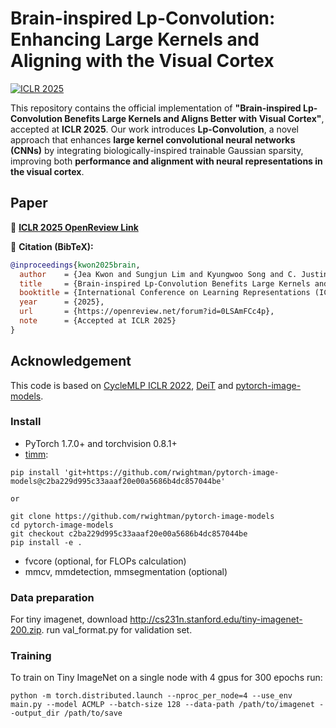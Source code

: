 # Brain-inspired Lp-Convolution: Enhancing Large Kernels and Aligning with the Visual Cortex  
[![ICLR 2025](https://img.shields.io/badge/ICLR-2025-blue)](https://openreview.net/forum?id=0LSAmFCc4p)  

This repository contains the official implementation of **"Brain-inspired Lp-Convolution Benefits Large Kernels and Aligns Better with Visual Cortex"**, accepted at **ICLR 2025**. Our work introduces **Lp-Convolution**, a novel approach that enhances **large kernel convolutional neural networks (CNNs)** by integrating biologically-inspired trainable Gaussian sparsity, improving both **performance and alignment with neural representations in the visual cortex**.

## Paper  
🔗 **[ICLR 2025 OpenReview Link](https://openreview.net/forum?id=0LSAmFCc4p)**  

📑 **Citation (BibTeX):**  
```bibtex
@inproceedings{kwon2025brain,
  author    = {Jea Kwon and Sungjun Lim and Kyungwoo Song and C. Justin Lee},
  title     = {Brain-inspired Lp-Convolution Benefits Large Kernels and Aligns Better with Visual Cortex},
  booktitle = {International Conference on Learning Representations (ICLR)},
  year      = {2025},
  url       = {https://openreview.net/forum?id=0LSAmFCc4p},
  note      = {Accepted at ICLR 2025}
}
```

## Acknowledgement
This code is based on [CycleMLP ICLR 2022](https://github.com/ShoufaChen/CycleMLP), [DeiT](https://github.com/facebookresearch/deit) and [pytorch-image-models](https://github.com/rwightman/pytorch-image-models).

### Install
- PyTorch 1.7.0+ and torchvision 0.8.1+
- [timm](https://github.com/rwightman/pytorch-image-models/tree/c2ba229d995c33aaaf20e00a5686b4dc857044be):
```
pip install 'git+https://github.com/rwightman/pytorch-image-models@c2ba229d995c33aaaf20e00a5686b4dc857044be'

or

git clone https://github.com/rwightman/pytorch-image-models
cd pytorch-image-models
git checkout c2ba229d995c33aaaf20e00a5686b4dc857044be
pip install -e .
```
- fvcore (optional, for FLOPs calculation)
- mmcv, mmdetection, mmsegmentation (optional)

### Data preparation

For tiny imagenet, download http://cs231n.stanford.edu/tiny-imagenet-200.zip. run val_format.py for validation set.


### Training
To train on Tiny ImageNet on a single node with 4 gpus for 300 epochs run:
```
python -m torch.distributed.launch --nproc_per_node=4 --use_env main.py --model ACMLP --batch-size 128 --data-path /path/to/imagenet --output_dir /path/to/save
```
